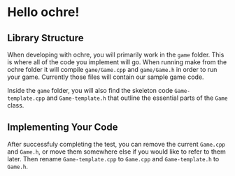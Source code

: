 # Hello ochre!

## Library Structure

When developing with ochre, you will primarily work in the `game` folder. This is where all of the code you implement will go. When running make from the ochre folder it will compile `game/Game.cpp` and `game/Game.h` in order to run your game. Currently those files will contain our sample game code.

Inside the `game` folder, you will also find the skeleton code `Game-template.cpp` and `Game-template.h` that outline the essential parts of the `Game` class.

## Implementing Your Code

After successfuly completing the test, you can remove the current `Game.cpp` and `Game.h`, or move them somewhere else if you would like to refer to them later. Then rename `Game-template.cpp` to `Game.cpp` and `Game-template.h` to `Game.h`.


